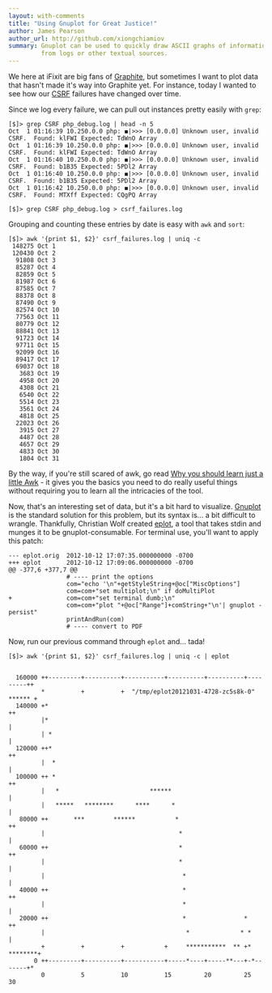 ```yaml
---
layout: with-comments
title: "Using Gnuplot for Great Justice!"
author: James Pearson
author_url: http://github.com/xiongchiamiov
summary: Gnuplot can be used to quickly draw ASCII graphs of information pulled
         from logs or other textual sources.
---
```


We here at iFixit are big fans of [Graphite], but sometimes I want to plot data
that hasn't made it's way into Graphite yet.  For instance, today I wanted to
see how our [CSRF] failures have changed over time.

Since we log every failure, we can pull out instances pretty easily with
`grep`:

    [$]> grep CSRF php_debug.log | head -n 5
    Oct  1 01:16:39 10.250.0.0 php: ◼|>>> [0.0.0.0] Unknown user, invalid CSRF.  Found: klFWI Expected: TdWnO Array
    Oct  1 01:16:39 10.250.0.0 php: ◼|>>> [0.0.0.0] Unknown user, invalid CSRF.  Found: klFWI Expected: TdWnO Array
    Oct  1 01:16:40 10.250.0.0 php: ◼|>>> [0.0.0.0] Unknown user, invalid CSRF.  Found: b1B35 Expected: 5PDl2 Array
    Oct  1 01:16:40 10.250.0.0 php: ◼|>>> [0.0.0.0] Unknown user, invalid CSRF.  Found: b1B35 Expected: 5PDl2 Array
    Oct  1 01:16:42 10.250.0.0 php: ◼|>>> [0.0.0.0] Unknown user, invalid CSRF.  Found: MTXff Expected: CQgPQ Array
    
    [$]> grep CSRF php_debug.log > csrf_failures.log

Grouping and counting these entries by date is easy with `awk` and `sort`:

    [$]> awk '{print $1, $2}' csrf_failures.log | uniq -c
     148275 Oct 1
     120430 Oct 2
      91808 Oct 3
      85287 Oct 4
      82859 Oct 5
      81987 Oct 6
      87585 Oct 7
      88378 Oct 8
      87490 Oct 9
      82574 Oct 10
      77563 Oct 11
      80779 Oct 12
      88841 Oct 13
      91723 Oct 14
      97711 Oct 15
      92099 Oct 16
      89417 Oct 17
      69037 Oct 18
       3683 Oct 19
       4958 Oct 20
       4308 Oct 21
       6540 Oct 22
       5514 Oct 23
       3561 Oct 24
       4818 Oct 25
      22023 Oct 26
       3915 Oct 27
       4487 Oct 28
       4657 Oct 29
       4833 Oct 30
       1804 Oct 31

By the way, if you're still scared of awk, go read [Why you should learn just a
little Awk][awk] - it gives you the basics you need to do really useful things
without requiring you to learn all the intricacies of the tool.

Now, that's an interesting set of data, but it's a bit hard to visualize.
[Gnuplot] is the standard solution for this problem, but its syntax is... a bit
difficult to wrangle.  Thankfully, Christian Wolf created [eplot], a tool that
takes stdin and munges it to be gnuplot-consumable.  For terminal use, you'll
want to apply this patch:

    --- eplot.orig  2012-10-12 17:07:35.000000000 -0700
    +++ eplot       2012-10-12 17:09:06.000000000 -0700
    @@ -377,6 +377,7 @@
                    # ---- print the options
                    com="echo '\n"+getStyleString+@oc["MiscOptions"]
                    com=com+"set multiplot;\n" if doMultiPlot
    +               com=com+"set terminal dumb;\n"
                    com=com+"plot "+@oc["Range"]+comString+"\n'| gnuplot -persist"
                    printAndRun(com)
                    # ---- convert to PDF

Now, run our previous command through `eplot` and... tada!

    [$]> awk '{print $1, $2}' csrf_failures.log | uniq -c | eplot 
    
    
      160000 ++---------+----------+-----------+----------+----------+---------++
             *          +          +  "/tmp/eplot20121031-4728-zc5s8k-0" ****** +
      140000 +*                                                                ++
             |*                                                                 |
             | *                                                                |
      120000 ++*                                                               ++
             |  *                                                               |
      100000 ++ *                                                              ++
             |   *                         ******                               |
             |   *****   ********      ****      *                              |
       80000 ++       ***        ******           *                            ++
             |                                     *                            |
       60000 ++                                    *                           ++
             |                                     *                            |
             |                                      *                           |
       40000 ++                                     *                          ++
             |                                      *                           |
       20000 ++                                     *                *         ++
             |                                       *              * *         |
             +          +          +           +     ***********  ** +* ********+
           0 ++---------+----------+-----------+-----*----+-----**---+-*-------+*
             0          5          10          15         20         25         30


[Graphite]: http://graphite.wikidot.com/
[CSRF]: http://en.wikipedia.org/wiki/Csrf
[awk]: http://gregable.com/2010/09/why-you-should-know-just-little-awk.html
[Gnuplot]: http://www.gnuplot.info/
[eplot]: http://liris.cnrs.fr/christian.wolf/software/eplot/index.html

